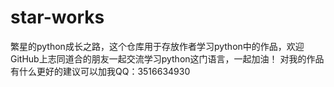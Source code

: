 # star-works
繁星的python成长之路，这个仓库用于存放作者学习python中的作品，欢迎GitHub上志同道合的朋友一起交流学习python这门语言，一起加油！
对我的作品有什么更好的建议可以加我QQ：3516634930
